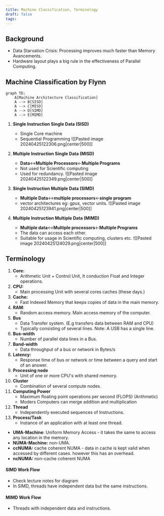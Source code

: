 ```yaml
---
title: Machine Classification, Terminology
draft: false
tags:
---
```

   

## Background

- Data Starvation Crisis: Processing improves much faster than Memory Avancements. 
- Hardware layout plays a big rule in the effectiveness of Parallel Computing. 

## **Machine Classification by Flynn**

```mermaid
graph TD;
    A[Machine Architecture Classification] 
    A --> B[SISD]
    A --> C[MISD]
    A --> D[SIMD]
    A --> E[MIMD]
```
1. **Single Instruction Single Data (SISD)**
	- Single Core machine 
	- Sequential Programming
	![[Pasted image 20240425122306.png|center|500]]
1. **Multiple Instruction Single Data (MISD)**
	- **Data**<->**Multiple Processors**<-**Multiple Programs**
	- Not used for Scientific computing 
	- Used for redundancy.
	![[Pasted image 20240425122349.png|center|500]]
	
1. **Single Instruction Multiple Data (SIMD)**
	- **Multiple Data**<->**multiple processors**<-**single program**
	- vector architectures eg: gpus, vector units. 
	![[Pasted image 20240425123941.png|center|500]]
1. **Multiple Instruction Multiple Data (MIMD)**
	- **Multiple data**<->**Multiple processors**<-**Multiple Programs**
	- The data can access each other. 
	- Suitable for usage in Scientific computing, clusters etc.
	![[Pasted image 20240425124029.png|center|500]]

## Terminology

1. **Core:** 
	- Arithmetic Unit + Control Unit, It conduction Float and Integer operations. 
2. **CPU:** 
	- Main processing Unit with several cores caches (these days.)
3. **Cache:** 
	- Fast Indexed Memory that keeps copies of data in the main memory. 
4. **RAM**: 
	- Random access memory. Main access memory of the computer.
5. **Bus**
	- Data Transfer system. (E.g transfers data between RAM and CPU) 
	- Typically consisting of several lines. Note: A USB has a single line. 
1. **Bus-width** 
	- Number of parallel data lines in a Bus. 
2. **Band-width** 
	- Data throughput of a bus or network in Bytes/s 
3. **Latency:** 
	- Response time of bus or network or time between a query and start of an answer. 
4. **Processing node**
	- Unit of one or more CPU's with shared memory. 
5. **Cluster** 
	- Combination of several compute nodes. 
6. **Computing Power**
	- Maximum floating point operations per second (FLOPS) (Arithmetic)
	 - Moders Computers can merge addition and multiplication
7. **Thread**
	- Independently executed sequences of Instructions.  
8. **Process/Task** 
	- Instance of an application with at least one thread. 
- **UMA-Machine**: Uniform Memory Access - it takes the same  to access any location in the memory. 
- **NUMA-Machine:** non-UMA. 
-  **ccNUMA:** cache coherent NUMA - data in cache is kept valid when accessed by different cases. however this has an overhead.  
-  **ncNUMA:** non-cache coherent NUMA 

#### SIMD Work Flow 

- Check lecture notes for diagram
- In SIMD, threads have independent data but the same instructions. 

#### MIMD Work Flow

- Threads with independent data and instructions. 
